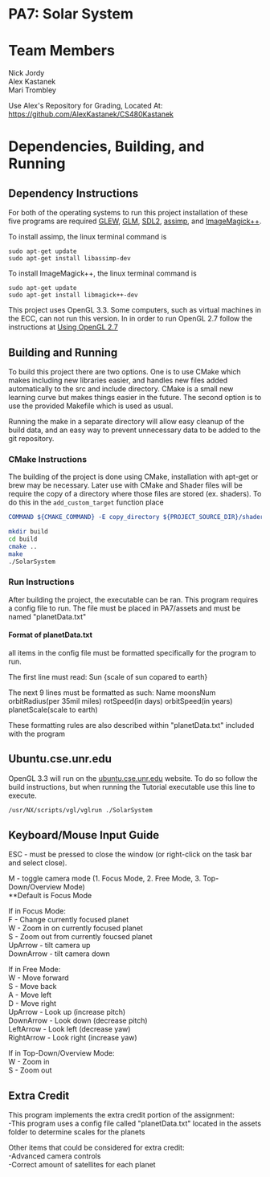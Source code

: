# PA7: Solar System

# Team Members
Nick Jordy  
Alex Kastanek  
Mari Trombley  

Use Alex's Repository for Grading, Located At: https://github.com/AlexKastanek/CS480Kastanek

# Dependencies, Building, and Running

## Dependency Instructions
For both of the operating systems to run this project installation of these five programs are required [GLEW](http://glew.sourceforge.net/), [GLM](http://glm.g-truc.net/0.9.7/index.html), [SDL2](https://wiki.libsdl.org/Tutorials), [assimp](http://www.assimp.org/index.php), and [ImageMagick++](http://www.imagemagick.org/Magick++/).  

To install assimp, the linux terminal command is 
```
sudo apt-get update
sudo apt-get install libassimp-dev
``` 

To install ImageMagick++, the linux terminal command is
```
sudo apt-get update
sudo apt-get install libmagick++-dev
```

This project uses OpenGL 3.3. Some computers, such as virtual machines in the ECC, can not run this version. In in order to run OpenGL 2.7 follow the instructions at [Using OpenGL 2.7](https://github.com/HPC-Vis/computer-graphics/wiki/Using-OpenGL-2.7)

## Building and Running
To build this project there are two options. One is to use CMake which makes including new libraries easier, and handles new files added automatically to the src and include directory. CMake is a small new learning curve but makes things easier in the future.
The second option is to use the provided Makefile which is used as usual.

Running the make in a separate directory will allow easy cleanup of the build data, and an easy way to prevent unnecessary data to be added to the git repository.  

### CMake Instructions
The building of the project is done using CMake, installation with apt-get or brew may be necessary. Later use with CMake and Shader files will be require the copy of a directory where those files are stored (ex. shaders). To do this in the ```add_custom_target``` function place 
```cmake
COMMAND ${CMAKE_COMMAND} -E copy_directory ${PROJECT_SOURCE_DIR}/shaders/ ${CMAKE_CURRENT_BINARY_DIR}/shaders
```

```bash
mkdir build
cd build
cmake ..
make
./SolarSystem
```

### Run Instructions
After building the project, the executable can be ran. This program requires a config file to run. The file must be placed in PA7/assets and must be named "planetData.txt"

#### Format of planetData.txt
all items in the config file must be formatted specifically for the program to run. 

The first line must read: Sun {scale of sun copared to earth}

The next 9 lines must be formatted as such: 
Name moonsNum orbitRadius(per 35mil miles) rotSpeed(in days) orbitSpeed(in years) planetScale(scale to earth)

These formatting rules are also described within "planetData.txt" included with the program

## Ubuntu.cse.unr.edu
OpenGL 3.3 will run on the [ubuntu.cse.unr.edu](https://ubuntu.cse.unr.edu/) website. To do so follow the build instructions, but when running the Tutorial executable use this line to execute.
```bash
/usr/NX/scripts/vgl/vglrun ./SolarSystem
```

## Keyboard/Mouse Input Guide
ESC - must be pressed to close the window (or right-click on the task bar and select close).

M - toggle camera mode (1. Focus Mode, 2. Free Mode, 3. Top-Down/Overview Mode)  
**Default is Focus Mode  

If in Focus Mode:  
F - Change currently focused planet  
W - Zoom in on currently focused planet  
S - Zoom out from currently foucsed planet  
UpArrow - tilt camera up  
DownArrow - tilt camera down  
  
If in Free Mode:  
W - Move forward  
S - Move back  
A - Move left  
D - Move right  
UpArrow - Look up (increase pitch)  
DownArrow - Look down (decrease pitch)  
LeftArrow - Look left (decrease yaw)  
RightArrow - Look right (increase yaw)  

If in Top-Down/Overview Mode:  
W - Zoom in  
S - Zoom out  

## Extra Credit
This program implements the extra credit portion of the assignment:  
-This program uses a config file called "planetData.txt" located in the assets folder to determine scales for the planets  

Other items that could be considered for extra credit:  
-Advanced camera controls  
-Correct amount of satellites for each planet  
